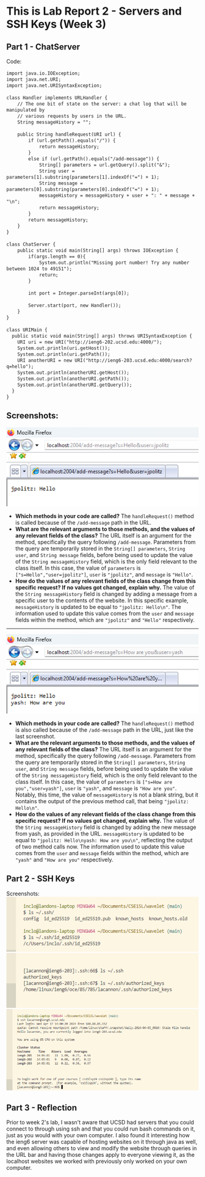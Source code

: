 # This is Lab Report 2 - Servers and SSH Keys (Week 3)

## Part 1 - ChatServer
Code: <br/>
```
import java.io.IOException;
import java.net.URI;
import java.net.URISyntaxException;

class Handler implements URLHandler {
    // The one bit of state on the server: a chat log that will be manipulated by
    // various requests by users in the URL.
    String messageHistory = "";

    public String handleRequest(URI url) {
        if (url.getPath().equals("/")) {
            return messageHistory;
        }
        else if (url.getPath().equals("/add-message")) {
            String[] parameters = url.getQuery().split("&");
            String user = parameters[1].substring(parameters[1].indexOf("=") + 1);
            String message = parameters[0].substring(parameters[0].indexOf("=") + 1);
            messageHistory = messageHistory + user + ": " + message + "\n";
            return messageHistory;
        }
        return messageHistory;
    }
}

class ChatServer {
    public static void main(String[] args) throws IOException {
        if(args.length == 0){
            System.out.println("Missing port number! Try any number between 1024 to 49151");
            return;
        }

        int port = Integer.parseInt(args[0]);

        Server.start(port, new Handler());
    }
}

class URIMain {
  public static void main(String[] args) throws URISyntaxException {
    URI uri = new URI("http://ieng6-202.ucsd.edu:4000/");
    System.out.println(uri.getHost());
    System.out.println(uri.getPath());
    URI anotherURI = new URI("http://ieng6-203.ucsd.edu:4000/search?q=hello");
    System.out.println(anotherURI.getHost());
    System.out.println(anotherURI.getPath());
    System.out.println(anotherURI.getQuery());
  }
}
```
Screenshots:<br/>
---
![Part1-Screenshot1](https://github.com/clockuru/cse15l-lab-reports/blob/main/lab3-Part1-Screenshot1.png?raw=true)<br/>
* **Which methods in your code are called?** The `handleRequest()` method is called because of the `/add-message` path in the URL.<br/>
* **What are the relevant arguments to those methods, and the values of any relevant fields of the class?** The URL itself is an argument for the method, specifically the query following `/add-message`.
Parameters from the query are temporarily stored in the `String[] parameters`, `String user`, and `String message` fields, before being used to update the value of the `String messageHistory` field, which is the
only field relevant to the class itself. In this case, the value of `parameters` is `["s=Hello","user=jpolitz"]`, `user` is `"jpolitz"`, and `message` is `"Hello"`.<br/>
* **How do the values of any relevant fields of the class change from this specific request? If no values got changed, explain why.** The value of the `String messageHistory` field is changed by adding a message
from a specific user to the contents of the website. In this specific example, `messageHistory` is updated to be equal to `"jpolitz: Hello\n"`. The information used to update this value comes from the `user` and
`message` fields within the method, which are `"jpolitz"` and `"Hello"` respectively.<br/>
---
![Part1-Screenshot2](https://github.com/clockuru/cse15l-lab-reports/blob/main/lab3-Part1-Screenshot2.png?raw=true)<br/>
* **Which methods in your code are called?** The `handleRequest()` method is also called because of the `/add-message` path in the URL, just like the last screenshot.<br/>
* **What are the relevant arguments to those methods, and the values of any relevant fields of the class?** The URL itself is an argument for the method, specifically the query following `/add-message`.
Parameters from the query are temporarily stored in the `String[] parameters`, `String user`, and `String message` fields, before being used to update the value of the `String messageHistory` field, which is the
only field relevant to the class itself. In this case, the value of `parameters` is `["s=How are you","user=yash"]`, `user` is `"yash"`, and `message` is `"How are you"`. Notably, this time, the value of
`messageHistory` is not a blank string, but it contains the output of the previous method call, that being `"jpolitz: Hello\n"`.<br/>
* **How do the values of any relevant fields of the class change from this specific request? If no values got changed, explain why.** The value of the `String messageHistory` field is changed by adding the new
message from yash, as provided in the URL. `messageHistory` is updated to be equal to `"jpolitz: Hello\nyash: How are you\n"`, reflecting the output of two method calls now. The information used to update this
value comes from the `user` and `message` fields within the method, which are `"yash"` and `"How are you"` respectively.<br/>
## Part 2 - SSH Keys
Screenshots: <br/>
![Part2-Screenshot1](https://github.com/clockuru/cse15l-lab-reports/blob/main/lab3-Part2-Screenshot1.png?raw=true)<br/>
![Part2-Screenshot2](https://github.com/clockuru/cse15l-lab-reports/blob/main/lab3-Part2-Screenshot2.png?raw=true)<br/>
![Part2-Screenshot3](https://github.com/clockuru/cse15l-lab-reports/blob/main/lab3-Part2-Screenshot3.png?raw=true)<br/>
## Part 3 - Reflection
Prior to week 2's lab, I wasn't aware that UCSD had servers that you could connect to through using ssh and that you could run bash commands on it, just as you would with your own computer. I also found it interesting how the ieng6 server was capable of
hosting websites on it through java as well, and even allowing others to view and modify the website through queries in the URL bar and having those changes apply to everyone viewing it, as the localhost websites we worked with previously only worked on
your own computer.

